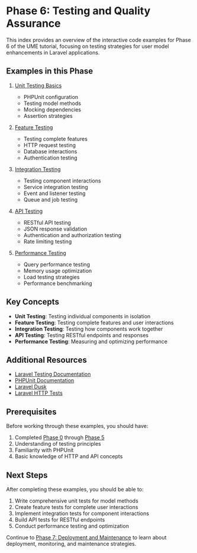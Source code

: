 # Phase 6: Testing and Quality Assurance

This index provides an overview of the interactive code examples for Phase 6 of the UME tutorial, focusing on testing strategies for user model enhancements in Laravel applications.

## Examples in this Phase

1. [Unit Testing Basics](phase6-01-unit-testing-basics.md)
   - PHPUnit configuration
   - Testing model methods
   - Mocking dependencies
   - Assertion strategies

2. [Feature Testing](phase6-02-feature-testing.md)
   - Testing complete features
   - HTTP request testing
   - Database interactions
   - Authentication testing

3. [Integration Testing](phase6-03-integration-testing.md)
   - Testing component interactions
   - Service integration testing
   - Event and listener testing
   - Queue and job testing

4. [API Testing](phase6-04-api-testing.md)
   - RESTful API testing
   - JSON response validation
   - Authentication and authorization testing
   - Rate limiting testing

5. [Performance Testing](phase6-05-performance-testing.md)
   - Query performance testing
   - Memory usage optimization
   - Load testing strategies
   - Performance benchmarking

## Key Concepts

- **Unit Testing**: Testing individual components in isolation
- **Feature Testing**: Testing complete features and user interactions
- **Integration Testing**: Testing how components work together
- **API Testing**: Testing RESTful endpoints and responses
- **Performance Testing**: Measuring and optimizing performance

## Additional Resources

- [Laravel Testing Documentation](https://laravel.com/docs/testing)
- [PHPUnit Documentation](https://phpunit.de/documentation.html)
- [Laravel Dusk](https://laravel.com/docs/dusk)
- [Laravel HTTP Tests](https://laravel.com/docs/http-tests)

## Prerequisites

Before working through these examples, you should have:

1. Completed [Phase 0](phase0-index.md) through [Phase 5](phase5-index.md)
2. Understanding of testing principles
3. Familiarity with PHPUnit
4. Basic knowledge of HTTP and API concepts

## Next Steps

After completing these examples, you should be able to:

1. Write comprehensive unit tests for model methods
2. Create feature tests for complete user interactions
3. Implement integration tests for component interactions
4. Build API tests for RESTful endpoints
5. Conduct performance testing and optimization

Continue to [Phase 7: Deployment and Maintenance](phase7-index.md) to learn about deployment, monitoring, and maintenance strategies.

